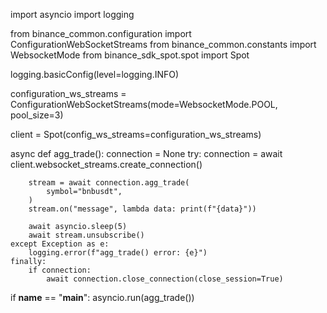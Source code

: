 import asyncio
import logging

from binance_common.configuration import ConfigurationWebSocketStreams
from binance_common.constants import WebsocketMode
from binance_sdk_spot.spot import Spot

logging.basicConfig(level=logging.INFO)

configuration_ws_streams = ConfigurationWebSocketStreams(mode=WebsocketMode.POOL, pool_size=3)

client = Spot(config_ws_streams=configuration_ws_streams)


async def agg_trade():
    connection = None
    try:
        connection = await client.websocket_streams.create_connection()

        stream = await connection.agg_trade(
            symbol="bnbusdt",
        )
        stream.on("message", lambda data: print(f"{data}"))

        await asyncio.sleep(5)
        await stream.unsubscribe()
    except Exception as e:
        logging.error(f"agg_trade() error: {e}")
    finally:
        if connection:
            await connection.close_connection(close_session=True)


if __name__ == "__main__":
    asyncio.run(agg_trade())
